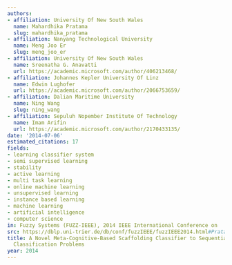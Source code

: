 ```yaml
---
authors:
- affiliation: University Of New South Wales
  name: Mahardhika Pratama
  slug: mahardhika_pratama
- affiliation: Nanyang Technological University
  name: Meng Joo Er
  slug: meng_joo_er
- affiliation: University Of New South Wales
  name: Sreenatha G. Anavatti
  url: https://academic.microsoft.com/author/406213468/
- affiliation: Johannes Kepler University Of Linz
  name: Edwin Lughofer
  url: https://academic.microsoft.com/author/2066753659/
- affiliation: Dalian Maritime University
  name: Ning Wang
  slug: ning_wang
- affiliation: Sepuluh Nopember Institute Of Technology
  name: Imam Arifin
  url: https://academic.microsoft.com/author/2170433135/
date: '2014-07-06'
estimated_citations: 17
fields:
- learning classifier system
- semi supervised learning
- stability
- active learning
- multi task learning
- online machine learning
- unsupervised learning
- instance based learning
- machine learning
- artificial intelligence
- computer science
in: Fuzzy Systems (FUZZ-IEEE), 2014 IEEE International Conference on
src: https://dblp.uni-trier.de/db/conf/fuzzIEEE/fuzzIEEE2014.html#PratamaEALWA14
title: A Novel Meta-Cognitive-Based Scaffolding Classifier to Sequential Non-stationary
  Classification Problems
year: 2014
---
```

